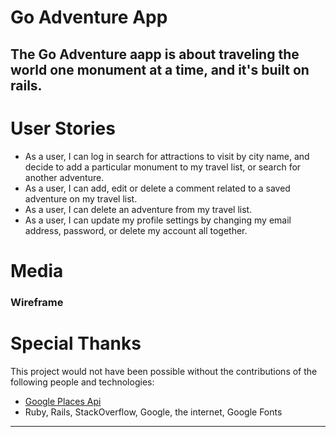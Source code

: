 # Go Adventure App
The Go Adventure aapp is about traveling the world one monument at a time, and it's built on rails. 
---
# User Stories
* As a user, I can log in search for attractions to visit by city name, and decide to add a particular monument to my travel list, or search for another adventure.
* As a user, I can add, edit or delete a comment related to a saved adventure on my travel list.
* As a user, I can delete an adventure from my travel list.
* As a user, I can update my profile settings by changing my email address, password, or delete my account all together.

# Media
### Wireframe
<!-- ![Wireframe](wireframe.jpg) -->


# Special Thanks
This project would not have been possible without the contributions of the following people and technologies:
* [Google Places Api ](https://developers.google.com/places/documentation/)
* Ruby, Rails, StackOverflow, Google, the internet, Google Fonts
---
